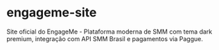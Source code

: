 # engageme-site
Site oficial do EngageMe - Plataforma moderna de SMM com tema dark premium, integração com API SMM Brasil e pagamentos via Paggue.
